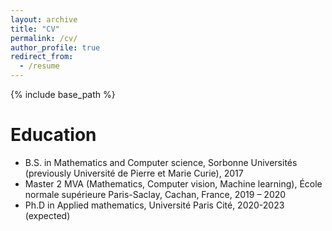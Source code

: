 ```yaml
---
layout: archive
title: "CV"
permalink: /cv/
author_profile: true
redirect_from:
  - /resume
---
```


{% include base_path %}

Education
======
* B.S. in Mathematics and Computer science, Sorbonne Universités (previously Université de Pierre et Marie Curie), 2017
* Master 2 MVA (Mathematics, Computer vision, Machine learning), École normale supérieure Paris-Saclay, Cachan, France, 2019 – 2020
* Ph.D in Applied mathematics, Université Paris Cité, 2020-2023 (expected)


